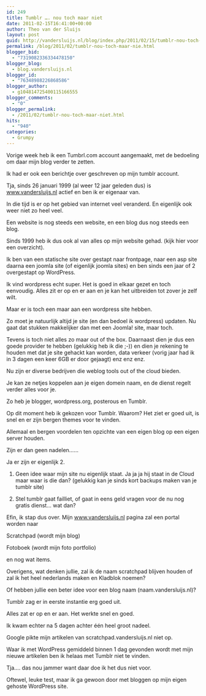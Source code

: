 ```yaml
---
id: 249
title: Tumblr …. nou toch maar niet
date: 2011-02-15T16:41:00+00:00
author: Theo van der Sluijs
layout: post
guid: http://vandersluijs.nl/blog/index.php/2011/02/15/tumblr-nou-toch-maar-nie/
permalink: /blog/2011/02/tumblr-nou-toch-maar-nie.html
blogger_bid:
  - "7319082336334478150"
blogger_blog:
  - blog.vandersluijs.nl
blogger_id:
  - "76348988226868586"
blogger_author:
  - g104814725400115166555
blogger_comments:
  - "0"
blogger_permalink:
  - /2011/02/tumblr-nou-toch-maar-niet.html
hits:
  - "940"
categories:
  - Grumpy
---
```

Vorige week heb ik een Tumbrl.com account aangemaakt, met de bedoeling om daar mijn blog verder te zetten.

Ik had er ook een berichtje over geschreven op mijn tumblr account.

Tja, sinds 26 januari 1999 (al weer 12 jaar geleden dus) is www.vandersluijs.nl actief en ben ik er eigenaar van.

In die tijd is er op het gebied van internet veel veranderd. En eigenlijk ook weer niet zo heel veel.

Een website is nog steeds een website, en een blog dus nog steeds een blog.

Sinds 1999 heb ik dus ook al van alles op mijn website gehad. (kijk hier voor een overzicht).

Ik ben van een statische site over gestapt naar frontpage, naar een asp site daarna een joomla site (of eigenlijk joomla sites) en ben sinds een jaar of 2 overgestapt op WordPress.

Ik vind wordpress echt super. Het is goed in elkaar gezet en toch eenvoudig. Alles zit er op en er aan en je kan het uitbreiden tot zover je zelf wilt.

Maar er is toch een maar aan een wordpress site hebben.

Zo moet je natuurlijk altijd je site (en dan bedoel ik wordpress) updaten. Nu gaat dat stukken makkelijker dan met een Joomla! site, maar toch.

Tevens is toch niet alles zo maar out of the box. Daarnaast dien je dus een goede provider te hebben (gelukkig heb ik die ;-)) en dien je rekening te houden met dat je site gehackt kan worden, data verkeer (vorig jaar had ik in 3 dagen een keer 6GB er door gejaagt) enz enz enz.

Nu zijn er diverse bedrijven die weblog tools out of the cloud bieden.

Je kan ze netjes koppelen aan je eigen domein naam, en de dienst regelt verder alles voor je.

Zo heb je blogger, wordpress.org, posterous en Tumblr.

Op dit moment heb ik gekozen voor Tumblr. Waarom? Het ziet er goed uit, is snel en er zijn bergen themes voor te vinden.

Allemaal en bergen voordelen ten opzichte van een eigen blog op een eigen server houden.

Zijn er dan geen nadelen……

Ja er zijn er eigenlijk 2. 

1. Geen idee waar mijn site nu eigenlijk staat. Ja ja ja hij staat in de Cloud maar waar is die dan? (gelukkig kan je sinds kort backups maken van je tumblr site)

2. Stel tumblr gaat failliet, of gaat in eens geld vragen voor de nu nog gratis dienst… wat dan?

Efin, ik stap dus over. Mijn www.vandersluijs.nl pagina zal een portal worden naar

Scratchpad (wordt mijn blog)

Fotoboek (wordt mijn foto portfolio)

en nog wat items.

Overigens, wat denken jullie, zal ik de naam scratchpad blijven houden of zal ik het heel nederlands maken en Kladblok noemen?

Of hebben jullie een beter idee voor een blog naam (naam.vandersluijs.nl)?

Tumblr zag er in eerste instantie erg goed uit.

Alles zat er op en er aan. Het werkte snel en goed.

Ik kwam echter na 5 dagen achter één heel groot nadeel.

Google pikte mijn artikelen van scratchpad.vandersluijs.nl niet op.

Waar ik met WordPress gemiddeld binnen 1 dag gevonden wordt met mijn nieuwe artikelen ben ik helaas met Tumblr niet te vinden.

Tja…. das nou jammer want daar doe ik het dus niet voor.

Oftewel, leuke test, maar ik ga gewoon door met bloggen op mijn eigen gehoste WordPress site.